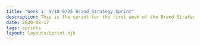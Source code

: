 ```yaml
---
title: "Week 1: 9/18-9/25 Brand Strategy Sprint"
description: This is the sprint for the first week of the Brand Strategy Sprint with Scott Galloway
date: 2020-08-17
tags: sprints
layout: layouts/sprint.njk
---
```

